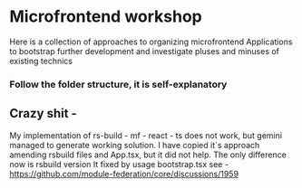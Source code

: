 # Microfrontend workshop

Here is a collection of approaches to organizing microfrontend Applications to bootstrap further development and investigate pluses and minuses of existing technics

### Follow the folder structure, it is self-explanatory

## Crazy shit - 
My implementation of rs-build - mf - react - ts does not work, but gemini managed to generate working solution. I have copied it`s approach amending rsbuild files and App.tsx, but it did not help. The only difference now is rsbuild version
It fixed by usage bootstrap.tsx see - https://github.com/module-federation/core/discussions/1959